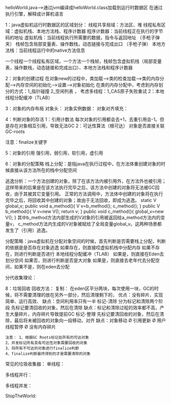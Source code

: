 helloWorld.java-->通过jvm编译成helloWorld.class加载到运行时数据区
在通过执行引擎，解释成计算机语言

1：java虚拟机运行时数据区的区域划分：
线程共享局域：方法区、堆
线程私有区域：虚拟机栈、本地方法栈、程序计数器
        程序计数器：当前线程正在执行的字节码的地址
        虚拟机栈：当前线程执行所需要的数据，指令与返回地址    （手枪子弹夹）
                栈帧包含局部变量表、操作数栈，动态链接与完成出口 （手枪子弹）
        本地方法栈：当前线程运行中的native方法信息



一个线程一个线程私有区域，一个方法一个栈帧，栈帧包含虚拟机栈（局部变量表，操作数栈，动态链接和完成出口）、本地方法栈和程序计数器

2：对象的创建过程
在对象new的过程中，类加载-->类的检查加载-->类的内存分配-->内存空间的初始化-->设置-->对象初始化
在类的内存分配中，考虑到内存划分的方式：1_指针碰撞 2_空闲列表 ，
考虑多线程：1_CAS原子失败重试 2：本地线程分配缓冲（TLAB）

3：对象的内存布局
对象头：
对象实例数据：
对象对齐填充：

4：判断对象的存活
1：引用计数法
   每次对象的引用都会去+1，去重引用会-1。但是存在对象相互引用，导致无法GC
2：可达性算法（根可达）
    对象是否直接关联GC-roots

注意：finalize关键字

5：对象的引用
强引用，弱引用，软引用，虚引用

6：对象的分配策略
栈上分配：是指java在执行过程中，在方法体重创建对象的时候直接从该方法所在的栈中分配空间

逃逸分析：一个方法创建的对象，除了在该方法内被引用外，在方法外也被引用；
这样带来的后果是在该方法执行完毕之后，该方法中创建的对象将无法被GC回收，由于其被其它变量引用。
正常的方法调用中，方法体中创建的对象将在执行完毕之后，将回收其中创建的对象；故由于无法回收，即成为逃逸。
static V global_v;
public void a_method(){
 V v=b_method();
 c_method();
}
public V b_method(){
 V v=new V();
 return v;
}
public void c_method(){
 global_v=new V();
}
其中b_method方法内部生成的V对象的引用被返回给a_method方法内的变量v，
c_method方法内生成的V对象被赋给了全局变量global_v。这两种场景都发生了（引用）逃逸。


分配策略：java虚拟机在分配对象空间的时候，首先判断是否需要栈上分配，判断的依据是是否存在对象逃逸
如果存在，则直接哎虚拟机栈中分配内存
如果不存在，则进行判断是否进行 本地线程分配缓冲（TLAB）
如果是，则直接在Eden去划分空间
如果否，则进行判断是否是大对象
如果是，则直接去老年代去分配空间，如果不是，则在eden去分配

分代收集理论：


8：垃圾回收
回收方法：
    复制：
        在eden区平分两块，每次使用一块，GC的时候，将不需要清理的放在另外一部分，然后清理剩下的，
        优点：没有碎片、实现简单、运行高效、
        缺点：空间利用率只有一半
    标记-清除
        分为标记和清除两个阶段
        先标记要清回收的对象，然后在清除
        缺点：标记和清除过程的效率都不高，产生大量碎片，内存碎片导致提前GC
    标记-整理
        先标记要清回收的对象，然后在清除，最后将未被回收的对象向一段移动，对齐
        缺点：对象移动 Ø 引用更新 Ø 用户线程暂停 Ø 没有内存碎片

    注意： 1、根据GC Roots标记处所有的可达对象
    2、并发标记所有具有可达性对象需要回收的对象
    3、将所有不可达的对象进行finalize判断
    4、finalize判断最终得到的才是需要清除的对象

常见的垃圾收集器：
单线程：

多线程并行：

多线程并发：

StopTheWorld:








